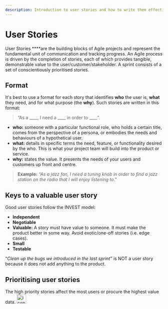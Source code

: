 ```yaml
---
description: Introduction to user stories and how to write them effectively.
---
```


# User Stories

User Stories ****are the building blocks of Agile projects and represent the fundamental unit of communication and tracking progress. An Agile process is driven by the completion of stories, each of which provides tangible, demonstrable value to the user/customer/stakeholder. A sprint consists of a set of conscientiously prioritised stories. 

## Format

It's best to use a format for each story that identifies **who** the user is, **what** they need, and for what purpose \(the **why**\). Such stories are written in this format:

> “As a \_\_\_\_, I need a \_\_\_\_ in order to \_\_\_\_”.

* **who:**  someone with a particular functional role, who holds a certain title, comes from the perspective of a persona, or embodies the needs and behaviours of a hypothetical user.
* **what:** details in specific terms the need, feature, or functionality desired by the who. This is what your project team will build into the product or service.
* **why:** states the value. It presents the needs of your users and customers up front and centre.

> **Example:** _“As a jazz fan, I need a tuning knob in order to find a jazz station on the radio that I will enjoy listening to."_

## Keys to a valuable user story

Good user stories follow the INVEST model: 

* **Independent** 
* **Negotiable** 
* **Valuable:** A story must have value to someone. It must make the product better in some way.  Avoid exotic/one-off stories \(i.e. edge cases\).
* **Small** 
* **Testable** 

“_Clean up the bugs we introduced in the last sprint”_ is NOT a user story because it does not add anything to the product.

## Prioritising user stories

The high priority stories affect the most users or procure the highest value data.
<img src="https://www.dropbox.com/s/nzmqglv044f01pc/yep.png?raw=1" alt="icon" width="30"
         height="30">

  



